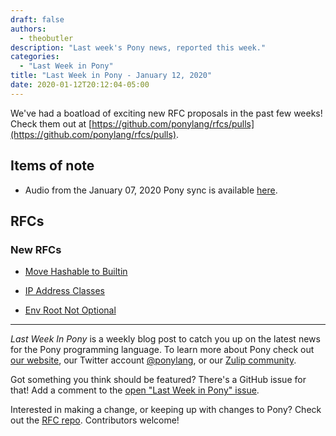 ```yaml
---
draft: false
authors:
  - theobutler
description: "Last week's Pony news, reported this week."
categories:
  - "Last Week in Pony"
title: "Last Week in Pony - January 12, 2020"
date: 2020-01-12T20:12:04-05:00
---
```


We've had a boatload of exciting new RFC proposals in the past few weeks! Check them out at [https://github.com/ponylang/rfcs/pulls](https://github.com/ponylang/rfcs/pulls).

<!-- more -->

## Items of note

- Audio from the January 07, 2020 Pony sync is available [here](https://vimeo.com/915535719).

## RFCs

### New RFCs

- [Move Hashable to Builtin](https://github.com/ponylang/rfcs/pull/157)

- [IP Address Classes](https://github.com/ponylang/rfcs/pull/158)

- [Env Root Not Optional](https://github.com/ponylang/rfcs/pull/159)

---

_Last Week In Pony_ is a weekly blog post to catch you up on the latest news for the Pony programming language. To learn more about Pony check out [our website](https://ponylang.io), our Twitter account [@ponylang](https://twitter.com/ponylang), or our [Zulip community](https://ponylang.zulipchat.com).

Got something you think should be featured? There's a GitHub issue for that! Add a comment to the [open "Last Week in Pony" issue](https://github.com/ponylang/ponylang.github.io/issues?q=is%3Aissue+is%3Aopen+label%3Alast-week-in-pony).

Interested in making a change, or keeping up with changes to Pony? Check out the [RFC repo](https://github.com/ponylang/rfcs). Contributors welcome!
